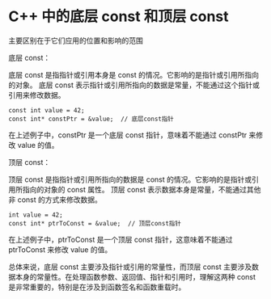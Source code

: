 # C++ 中的底层 const 和顶层 const
主要区别在于它们应用的位置和影响的范围

底层 const：

底层 const 是指指针或引用本身是 const 的情况。它影响的是指针或引用所指向的对象。
底层 const 表示指针或引用所指向的数据是常量，不能通过这个指针或引用来修改数据。
```
const int value = 42;
const int* constPtr = &value;  // 底层const指针
```
在上述例子中，constPtr 是一个底层 const 指针，意味着不能通过 constPtr 来修改 value 的值。

顶层 const：

顶层 const 是指指针或引用所指向的数据是 const 的情况。它影响的是指针或引用所指向的对象的 const 属性。
顶层 const 表示数据本身是常量，不能通过其他非 const 的方式来修改数据。
```
int value = 42;
const int* ptrToConst = &value;  // 顶层const指针
```
在上述例子中，ptrToConst 是一个顶层 const 指针，这意味着不能通过 ptrToConst 来修改 value 的值。

总体来说，底层 const 主要涉及指针或引用的常量性，而顶层 const 主要涉及数据本身的常量性。在处理函数参数、返回值、指针和引用时，理解这两种 const 是非常重要的，特别是在涉及到函数签名和函数重载时。
